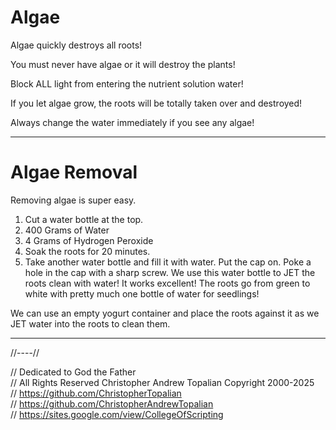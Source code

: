 # Algae

Algae quickly destroys all roots!

You must never have algae or it will destroy the plants!

Block ALL light from entering the nutrient solution water!

If you let algae grow, the roots will be totally taken over and destroyed!

Always change the water immediately if you see any algae!

---

# Algae Removal
Removing algae is super easy.
1. Cut a water bottle at the top.
2. 400 Grams of Water
3. 4 Grams of Hydrogen Peroxide
4. Soak the roots for 20 minutes.
5. Take another water bottle and fill it with water. Put the cap on. Poke a hole in the cap with a sharp screw. We use this water bottle to JET the roots clean with water! It works excellent! The roots go from green to white with pretty much one bottle of water for seedlings!

We can use an empty yogurt container and place the roots against it as we JET water into the roots to clean them.

---

//----//

// Dedicated to God the Father  
// All Rights Reserved Christopher Andrew Topalian Copyright 2000-2025  
// https://github.com/ChristopherTopalian  
// https://github.com/ChristopherAndrewTopalian  
// https://sites.google.com/view/CollegeOfScripting  

